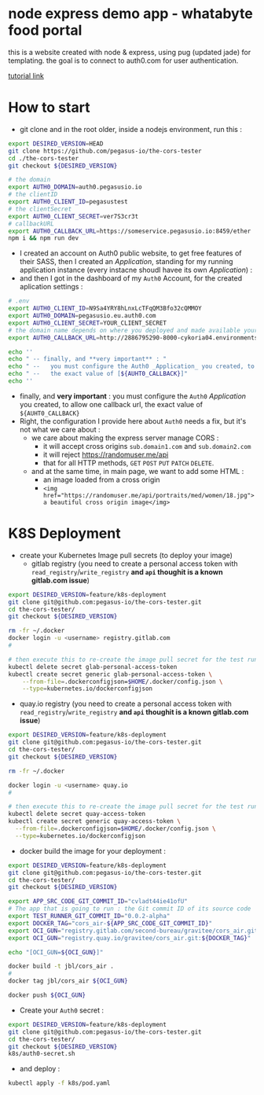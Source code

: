 # node express demo app - whatabyte food portal

this is a website created with node & express, using pug (updated jade) for templating.
the goal is to connect to auth0.com for user authentication.

[tutorial link](https://auth0.com/blog/create-a-simple-and-stylish-node-express-app/)

# How to start

* git clone and in the root older, inside a nodejs environment, run this :

```bash
export DESIRED_VERSION=HEAD
git clone https://github.com/pegasus-io/the-cors-tester
cd ./the-cors-tester
git checkout ${DESIRED_VERSION}

# the domain
export AUTH0_DOMAIN=auth0.pegasusio.io
# the clientID
export AUTH0_CLIENT_ID=pegasustest
# the clientSecret
export AUTH0_CLIENT_SECRET=ver7S3cr3t
# callbackURL
export AUTH0_CALLBACK_URL=https://someservice.pegasusio.io:8459/ether
npm i && npm run dev
```

* I created an account on Auth0 public website, to get free features of their SASS, then I created an _Application_, standing for my running application instance (every instacne shoudl havee its own _Application_) :
* and then I got in the dashboard of my `Auth0` Account, for the created aplication settings :

```bash
# .env
export AUTH0_CLIENT_ID=N9Sa4YRY8hLnxLcTFqQM3Bfo32cQMMOY
export AUTH0_DOMAIN=pegasusio.eu.auth0.com
export AUTH0_CLIENT_SECRET=YOUR_CLIENT_SECRET
# the domain name depends on where you deployed and made available your app
export AUTH0_CALLBACK_URL=http://2886795290-8000-cykoria04.environments.katacoda.com/callback

echo ''
echo " -- finally, and **very important** : "
echo " --   you must configure the Auth0 _Application_ you created, to allow one callback url, of value "
echo " --   the exact value of [${AUHT0_CALLBACK}]"
echo ''
```
* finally, and **very important** : you must configure the `Auth0` _Application_ you created, to allow one callback url, the exact value of `${AUHT0_CALLBACK}`
* Right, the configuration I provide here about `Auth0` needs a fix, but it's not what we care about :
  * we care about making the express server manage CORS :
    * it will accept cross origins `sub.domain1.com` and `sub.domain2.com`
    * it will reject https://randomuser.me/api
    * that for all HTTP methods, `GET` `POST` `PUT` `PATCH` `DELETE`.
  * and at the same time, in main page, we want to add some HTML :
    * an image loaded from a cross origin
    * `<img href="https://randomuser.me/api/portraits/med/women/18.jpg">a beautiful cross origin image</img>`


# K8S Deployment

* create your Kubernetes Image pull secrets (to deploy your image)
  * gitlab registry (you need to create a personal access token with `read_registry`/`write_registry` **and `api` thoughit is a known gitlab.com issue**)
```bash
export DESIRED_VERSION=feature/k8s-deployment
git clone git@github.com:pegasus-io/the-cors-tester.git
cd the-cors-tester/
git checkout ${DESIRED_VERSION}

rm -fr ~/.docker
docker login -u <username> registry.gitlab.com
#

# then execute this to re-create the image pull secret for the test runner deployment
kubectl delete secret glab-personal-access-token
kubectl create secret generic glab-personal-access-token \
    --from-file=.dockerconfigjson=$HOME/.docker/config.json \
    --type=kubernetes.io/dockerconfigjson
```
  * quay.io registry (you need to create a personal access token with `read_registry`/`write_registry` **and `api` thoughit is a known gitlab.com issue**)
```bash
export DESIRED_VERSION=feature/k8s-deployment
git clone git@github.com:pegasus-io/the-cors-tester.git
cd the-cors-tester/
git checkout ${DESIRED_VERSION}

rm -fr ~/.docker

docker login -u <username> quay.io
#

# then execute this to re-create the image pull secret for the test runner deployment
kubectl delete secret quay-access-token
kubectl create secret generic quay-access-token \
  --from-file=.dockerconfigjson=$HOME/.docker/config.json \
  --type=kubernetes.io/dockerconfigjson
```
* docker build the image for your deployment :

```bash
export DESIRED_VERSION=feature/k8s-deployment
git clone git@github.com:pegasus-io/the-cors-tester.git
cd the-cors-tester/
git checkout ${DESIRED_VERSION}

export APP_SRC_CODE_GIT_COMMIT_ID="cvladt44ie41ofU"
# The app that is going to run : the Git commit ID of its source code
export TEST_RUNNER_GIT_COMMIT_ID="0.0.2-alpha"
export DOCKER_TAG="cors_air-${APP_SRC_CODE_GIT_COMMIT_ID}"
export OCI_GUN="registry.gitlab.com/second-bureau/gravitee/cors_air.git:${DOCKER_TAG}"
export OCI_GUN="registry.quay.io/gravitee/cors_air.git:${DOCKER_TAG}"

echo "[OCI_GUN=${OCI_GUN}]"

docker build -t jbl/cors_air .
#
docker tag jbl/cors_air ${OCI_GUN}

docker push ${OCI_GUN}
```

* Create your `Auth0` secret :

```bash
export DESIRED_VERSION=feature/k8s-deployment
git clone git@github.com:pegasus-io/the-cors-tester.git
cd the-cors-tester/
git checkout ${DESIRED_VERSION}
k8s/auth0-secret.sh
```

* and deploy :

```bash
kubectl apply -f k8s/pod.yaml
```
